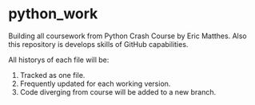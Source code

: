 # python_work
Building all coursework from Python Crash Course by Eric Matthes.  Also this repository is develops skills of GitHub capabilities.

All historys of each file will be:

1. Tracked as one file.
2. Frequently updated for each working version.
3. Code diverging from course will be added to a new branch.
